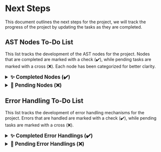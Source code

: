 # Next Steps

This document outlines the next steps for the project, we will track the progress of the project by updating the tasks as they are completed.

## **AST Nodes To-Do List**

This list tracks the development of the AST nodes for the project. Nodes that are completed are marked with a check (✔️), while pending tasks are marked with a cross (❌). Each node has been categorized for better clarity.

<details>
<summary style="font-weight: bold; font-size: 1.2em;">✨ Completed Nodes (✔️)</summary>

These nodes have been successfully implemented and are ready to be used:

### **Program Structure:**
- ✔️ **A_PROGRAM**  

### **Declarations:**
- ✔️ **A_DECLARATION_LIST**  
- ✔️ **A_VARIABLE_DECLARATION**  
- ✔️ **A_PROCEDURE_DECLARATION**  
- ✔️ **A_FUNCTION_DECLARATION**  
- ✔️ **A_TYPE_DECLARATION**  
- ✔️ **A_TYPE_ARRAY_DECLARATION**  
- ✔️ **A_TYPE_STRUCT_DECLARATION**  
- ✔️ **A_STRUCT_FIELD_LIST**  
- ✔️ **A_STRUCT_FIELD**  

### **Parameters:**
- ✔️ **A_PARAMETER_LIST**  
- ✔️ **A_PARAMETER**  

### **Statements:**
- ✔️ **A_STATEMENT_LIST**  
- ✔️ **A_RETURN_STATEMENT**  

##### **Expression and Condition Nodes:**
- ✔️ **A_CONDITION**  
- ✔️ **A_AND_CONDITION**  
- ✔️ **A_OR_CONDITION**  
- ✔️ **A_NOT_CONDITION**  

##### **Operator Nodes:**
- ✔️ **A_EQUAL_OP**  
- ✔️ **A_LESS_THAN_OP**  

</details>

<details>
<summary style="font-weight: bold; font-size: 1.2em;">🚧 Pending Nodes (❌)</summary>

##### **Expression and Condition Nodes:**
- ❌ **A_NOT_EXPRESSION**  
- ❌ **A_ADDITION**  
- ❌ **A_SUBTRACTION**  
- ❌ **A_MULTIPLICATION**  
- ❌ **A_DIVISION**  

##### **Operator Nodes:**
- ❌ **A_NOT_EQUAL_OP**  
- ❌ **A_GREATER_THAN_OP**  
- ❌ **A_LESS_EQUAL_OP**  
- ❌ **A_GREATER_EQUAL_OP**  
- ❌ **A_ADD_OP**  
- ❌ **A_SUB_OP**  
- ❌ **A_MUL_OP**  
- ❌ **A_DIV_OP**  

##### **Literal Nodes:**
- ❌ **A_INTEGER_LITERAL**  
- ❌ **A_FLOAT_LITERAL**  
- ❌ **A_BOOLEAN_LITERAL**  
- ❌ **A_CHARACTER_LITERAL**  
- ❌ **A_STRING_LITERAL**  
- ❌ **A_IDENTIFIER**  

##### **Statement Nodes:**
- ❌ **A_ASSIGNMENT_STATEMENT**  
- ❌ **A_LOOP_STATEMENT**  
- ❌ **A_FUNCTION_CALL_STATEMENT**  

##### **Assignment Nodes:**
- ❌ **A_VARIABLE_ASSIGNMENT**  
- ❌ **A_ARRAY_ASSIGNMENT**  
- ❌ **A_STRUCT_ASSIGNMENT**  

##### **Control Flow Nodes:**
- ❌ **A_IF**  
- ❌ **A_IF_ELSE**  
- ❌ **A_WHILE**  

##### **Access Nodes:**
- ❌ **A_ARRAY_ACCESS**  
- ❌ **A_ARRAY_INDEX_LIST**  
- ❌ **A_ARRAY_INDEX**  
- ❌ **A_ARRAY_FIELD_ACCESS**  
- ❌ **A_STRUCT_ARRAY_ACCESS**  
- ❌ **A_STRUCT_FIELD_ACCESS**  

##### **I/O Nodes:**
- ❌ **A_PRINT_STATEMENT**  
- ❌ **A_INPUT_STATEMENT**  

##### **Assignable Entity Nodes:**
- ❌ **A_ASSIGNABLE_ENTITY**  
- ❌ **A_ARRAY_ASSIGNABLE_ENTITY**  
- ❌ **A_STRUCT_ASSIGNABLE_ENTITY**  
- ❌ **A_ASSIGNABLE_ENTITY_LIST**  

##### **Function Argument Nodes:**
- ❌ **A_ARGUMENT_LIST**

</details>

## **Error Handling To-Do List**

This list tracks the development of error handling mechanisms for the project. Errors that are handled are marked with a check (✔️), while pending tasks are marked with a cross (❌).

<details>
<summary style="font-weight: bold; font-size: 1.2em;">✨ Completed Error Handlings (✔️)</summary>

These error handling mechanisms have been successfully implemented:

### **Variable Declarations:**
- ✔️ **Type Undefined**
- ✔️ **Variable Not Declared**
- ✔️ **Variable Redefinition:** Declaring a variable in the same scope with a duplicate name.

### **Parameters:**
- ✔️ **Base Type**
- ✔️ **Type Undefined**

</details>

<details>
<summary style="font-weight: bold; font-size: 1.2em;">🚧 Pending Error Handlings (❌)</summary>

These error handling mechanisms are yet to be implemented:

##### **General Errors:**
- ❌ **Function Argument Mismatch:** Calling a function with the wrong number of arguments or argument types.
- ❌ **Invalid Operation on Types:** Trying to multiply two pointers, access a property of a non-struct type, etc.


##### **Assignments:**
- ❌ **Type Mismatch:** Assigning a string to an integer variable (e.g., `int x = "hello";`).

##### **Expressions:**
- ❌ **Type Mismatch (Arithmetic):** (e.g., `int + string`)
- ❌ **Type Mismatch (Logical):** (e.g., `int && string`)

</details>